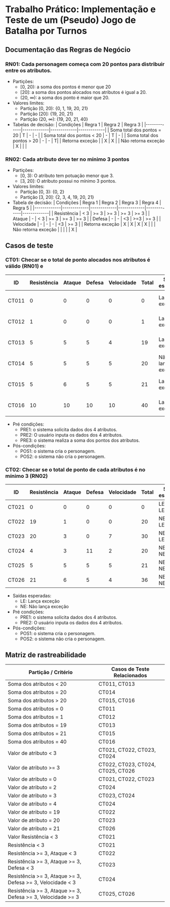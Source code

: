 # Trabalho Prático: Implementação e Teste de um (Pseudo) Jogo de Batalha por Turnos

## Documentação das Regras de Negócio
### RN01: Cada personagem começa com 20 pontos para distribuir entre os atributos.
- Partições:
  - [0, 20): a soma dos pontos é menor que 20 
  - [20]: a soma dos pontos alocados nos atributos é igual a 20.
  - (20, ∞): a soma dos ponto é maior que 20.
- Valores limites:
  - Partição [0, 20): {0, 1, 19, 20, 21}
  - Partição [20]: {19, 20, 21}
  - Partição (20, ∞): {19, 20, 21, 40}
- Tabelas de decisão:
  | Condições | Regra 1 | Regra 2 | Regra 3 |
  |-------------|-------------|-------------|-------------|
  | Soma total dos pontos = 20 | T | - | - |
  | Soma total dos pontos < 20 | - | T | - |
  | Soma total dos pontos > 20 | - | - | T|
  | Retorna exceção |  | X | X |
  | Não retorna exceção | X |  |  |

### RN02: Cada atributo deve ter no mínimo 3 pontos
- Partições:
  - [0, 3): O atributo tem potuação menor que 3.
  - [3, 20]: O atributo possui no mínimo 3 pontos.
- Valores limites:
  - Partição [0, 3): {0, 2}
  - Partição [3, 20]: {2, 3, 4, 19, 20, 21}
- Tabela de decisão:
  | Condições | Regra 1 | Regra 2 | Regra 3 |  Regra 4 |  Regra 5 |
  |-------------|-------------|-------------|-------------|-------------|-------------|
  | Resistência | < 3 | >= 3 | >= 3 | >= 3 | >= 3 |
  | Ataque | - | < 3 | >= 3 | >= 3 | >= 3 |
  | Defesa | - | - | <3 | >=3 | >= 3 |
  | Velocidade | - | - | - | <3 | >= 3 |
  | Retorna exceção | X | X | X | X |  |
  | Não retorna exceção |  |  |  |  | X |

## Casos de teste
### CT01: Checar se o total de ponto alocados nos atributos é válido (RN01) e 
  | ID | Resistência | Ataque | Defesa | Velocidade | Total | Saída esperada | Pré-condição | Pós-condição |
  |-------------|-------------|-------------|-------------|-------------|-------------|-------------|-------------|-------------|
  | CT011 | 0 | 0 | 0 | 0 | 0 | Lançar exceção | PRE1, PRE2, PRE3 | POS2
  | CT012 | 1 | 0 | 0 | 0 | 1 | Lançar exceção | PRE1, PRE2, PRE3 | POS2
  | CT013 | 5 | 5 | 5 | 4 | 19 | Lançar exceção | PRE1, PRE2, PRE3 | POS2
  | CT014 | 5 | 5 | 5 | 5 | 20 | Não lançar exceção | PRE1, PRE2, PRE3 | POS1
  | CT015 | 5 | 6 | 5 | 5 | 21 | Lançar exceção | PRE1, PRE2, PRE3 | POS2
  | CT016 | 10 | 10 | 10 | 10 | 40 | Lançar exceção | PRE1, PRE2, PRE3 | POS2

- Pré condições:
  - PRE1: o sistema solicita dados dos 4 atributos.
  - PRE2: O usuário inputa os dados dos 4 atributos.
  - PRE3: o sistema realiza a soma dos pontos dos atributos.
- Pós-condições:
  - POS1: o sistema cria o personagem.
  - POS2: o sistema não cria o personagem.
  
### CT02: Checar se o total de ponto de cada atributos é no mínimo 3 (RN02)
  | ID | Resistência | Ataque | Defesa | Velocidade | Total | Saída esperada | Pré-condição | Pós-condição |
  |-------------|-------------|-------------|-------------|-------------|-------------|-------------|-------------|-------------|
  | CT021 | 0 | 0 | 0 | 0 | 0 | LE, LE, LE, LE | PRE1, PRE2 | POS2
  | CT022 | 19 | 1 | 0 | 0 | 20 | NE, LE, LE, LE | PRE1, PRE2 | POS2
  | CT023 | 20 | 3 | 0 | 7 | 30 | NE, NE, LE, NE | PRE1, PRE2 | POS2
  | CT024 | 4 | 3 | 11 | 2 | 20 | NE, NE, NE, LE | PRE1, PRE2 | POS2
  | CT025 | 5 | 5 | 5 | 5 | 21 | NE, NE, NE, NE | PRE1, PRE2 | POS1
  | CT026 | 21 | 6 | 5 | 4 | 36 | NE, NE, NE, NE | PRE1, PRE2 | POS2

- Saídas esperadas:
  - LE: Lança exceção
  - NE: Não lança exceção
- Pré condições:
  - PRE1: o sistema solicita dados dos 4 atributos.
  - PRE2: O usuário inputa os dados dos 4 atributos.
- Pós-condições:
  - POS1: o sistema cria o personagem.
  - POS2: o sistema não cria o personagem.


## Matriz de rastreabilidade
  | Partição / Critério | Casos de Teste Relacionados |
  |-------------|-------------|
  | Soma dos atributos < 20  | CT011, CT013 |
  | Soma dos atributos = 20 | CT014 |
  | Soma dos atributos > 20 | CT015, CT016 |
  | Soma dos atributos = 0 | CT011 |
  | Soma dos atributos = 1 | CT012 |
  | Soma dos atributos = 19 | CT013 |
  | Soma dos atributos = 21 | CT015 |
  | Soma dos atributos = 40 | CT016 |
  | Valor de atributo < 3 | CT021, CT022, CT023, CT024 |
  | Valor de atributo >= 3 | CT022, CT023, CT024, CT025, CT026 |
  | Valor de atributo = 0 | CT021, CT022, CT023 |
  | Valor de atributo = 2 | CT024 |
  | Valor de atributo = 3 | CT023, CT024 |
  | Valor de atributo = 4 | CT024 |
  | Valor de atributo = 19 | CT022 |
  | Valor de atributo = 20 | CT023 |
  | Valor de atributo = 21 | CT026 |
  | Valor Resistência < 3 | CT021 |
  | Resistência < 3 | CT021 |
  | Resistência >= 3, Ataque < 3 | CT022 |
  | Resistência >= 3, Ataque >= 3, Defesa < 3 | CT023 |
  | Resistência >= 3, Ataque >= 3, Defesa >= 3, Velocidade < 3 | CT024 |
  | Resistência >= 3, Ataque >= 3, Defesa >= 3, Velocidade >= 3 | CT025, CT026 |